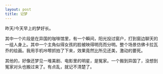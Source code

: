 ```yaml
---
layout: post
title: 记梦
---
```

昨天/今天早上的梦好长。

其中一个片段是在异国的咖啡馆里，有一个瞬间，阳光投过窗户，打到窗边聊天的一组人身上。其中一个主角似得女孩的脸被映得明亮而分明。整个场景仿佛卡拉瓦乔的绘画。我用手机咔嚓抓拍了下来，效果竟然比所见还美，激动的要死。

其他的，好像还梦见一堆美剧、电影里的明星，是冤家。一个搬到异国了，没想到冤家对头也搬过来了。有点乱，就记不清楚了。